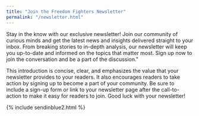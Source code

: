 ```yaml
---
title: "Join the Freedom Fighters Newsletter"
permalink: "/newsletter.html"
---
```


Stay in the know with our exclusive newsletter! Join our community of curious minds and get the latest news and insights delivered straight to your inbox. From breaking stories to in-depth analysis, our newsletter will keep you up-to-date and informed on the topics that matter most. Sign up now to join the conversation and be a part of the discussion."

This introduction is concise, clear, and emphasizes the value that your newsletter provides to your readers. It also encourages readers to take action by signing up to become a part of your community. Be sure to include a sign-up form or link to your newsletter page after the call-to-action to make it easy for readers to join. Good luck with your newsletter!

{% include sendinblue2.html %}

